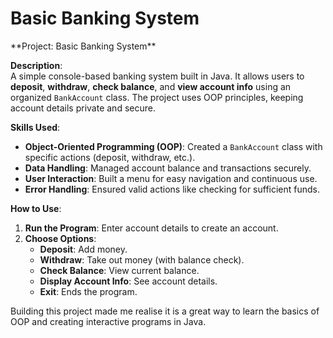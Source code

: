 <h1>Basic Banking System</h1>

<p>
  **Project: Basic Banking System**

**Description**:  
A simple console-based banking system built in Java. It allows users to **deposit**, **withdraw**, **check balance**, and **view account info** using an organized `BankAccount` class. The project uses OOP principles, keeping account details private and secure.

**Skills Used**:  
- **Object-Oriented Programming (OOP)**: Created a `BankAccount` class with specific actions (deposit, withdraw, etc.).
- **Data Handling**: Managed account balance and transactions securely.
- **User Interaction**: Built a menu for easy navigation and continuous use.
- **Error Handling**: Ensured valid actions like checking for sufficient funds.

**How to Use**:
1. **Run the Program**: Enter account details to create an account.
2. **Choose Options**:
   - **Deposit**: Add money.
   - **Withdraw**: Take out money (with balance check).
   - **Check Balance**: View current balance.
   - **Display Account Info**: See account details.
   - **Exit**: Ends the program.

Building this project made me realise it is a great way to learn the basics of OOP and creating interactive programs in Java.
</p>
